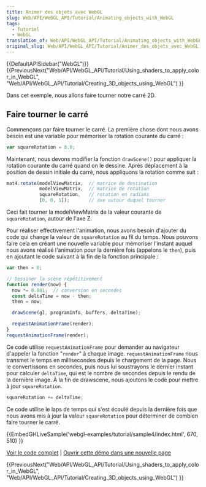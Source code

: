 ```yaml
---
title: Animer des objets avec WebGL
slug: Web/API/WebGL_API/Tutorial/Animating_objects_with_WebGL
tags:
  - Tutoriel
  - WebGL
translation_of: Web/API/WebGL_API/Tutorial/Animating_objects_with_WebGL
original_slug: Web/API/WebGL_API/Tutorial/Animer_des_objets_avec_WebGL
---
```


{{DefaultAPISidebar("WebGL")}} {{PreviousNext("Web/API/WebGL_API/Tutorial/Using_shaders_to_apply_color_in_WebGL", "Web/API/WebGL_API/Tutorial/Creating_3D_objects_using_WebGL") }}

Dans cet exemple, nous allons faire tourner notre carré 2D.

## Faire tourner le carré

Commençons par faire tourner le carré. La première chose dont nous avons besoin est une variable pour mémoriser la rotation courante du carré :

```js
var squareRotation = 0.0;
```

Maintenant, nous devons modifier la fonction `drawScene()` pour appliquer la rotation courante du carré quand on le dessine. Après déplacement à la position de dessin initiale du carré, nous appliquons la rotation comme suit&nbsp;:

```js
mat4.rotate(modelViewMatrix,  // matrice de destination
            modelViewMatrix,  // matrice de rotation
            squareRotation,   // rotation en radians
            [0, 0, 1]);       // axe autour duquel tourner
```

Ceci fait tourner la modelViewMatrix de la valeur courante de `squareRotation`, autour de l'axe Z.

Pour réaliser effectivement l'animation, nous avons besoin d'ajouter du code qui change la valeur de `squareRotation` au fil du temps. Nous pouvons faire cela en créant une nouvelle variable pour mémoriser l'instant auquel nous avons réalisé l'animation pour la dernière fois (appelons le `then`), puis en ajoutant le code suivant à la fin de la fonction principale :

```js
var then = 0;

// Dessiner la scène répétitivement
function render(now) {
  now *= 0.001;  // conversion en secondes
  const deltaTime = now - then;
  then = now;

  drawScene(gl, programInfo, buffers, deltaTime);

  requestAnimationFrame(render);
}
requestAnimationFrame(render);
```

Ce code utilise `requestAnimationFrame` pour demander au navigateur d'appeler la fonction "`render`" à chaque image. `requestAnimationFrame` nous transmet le temps en millisecondes depuis le chargement de la page. Nous le convertissons en secondes, puis nous lui soustrayons le dernier instant pour calculer `deltaTime`, qui est le nombre de secondes depuis le rendu de la dernière image. À la fin de drawscene, nous ajoutons le code pour mettre à jour `squareRotation`.

```js
squareRotation += deltaTime;
```

Ce code utilise le laps de temps qui s'est écoulé depuis la dernière fois que nous avons mis à jour la valeur `squareRotation` pour déterminer de combien faire tourner le carré.

{{EmbedGHLiveSample('webgl-examples/tutorial/sample4/index.html', 670, 510) }}

[Voir le code complet](https://github.com/mdn/webgl-examples/tree/gh-pages/tutorial/sample4) | [Ouvrir cette démo dans une nouvelle page](http://mdn.github.io/webgl-examples/tutorial/sample4/)

{{PreviousNext("Web/API/WebGL_API/Tutorial/Using_shaders_to_apply_color_in_WebGL", "Web/API/WebGL_API/Tutorial/Creating_3D_objects_using_WebGL") }}

